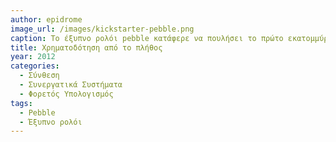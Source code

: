 ```yaml
---
author: epidrome
image_url: /images/kickstarter-pebble.png
caption: Το έξυπνο ρολόι pebble κατάφερε να πουλήσει το πρώτο εκατομμύριο κομμάτια το ίδιο γρήγορα με το πρώτο Apple iPod, με την διαφορά ότι το pebble σχεδιάστηκε από μια μικρή ομάδα και χρηματοδοτήθηκε από χιλιάδες δυνητικούς χρήστες, και όχι από επενδυτές που έχουν ως κίνητρο μόνο το κέρδος.
title: Χρηματοδότηση από το πλήθος 
year: 2012
categories:
  - Σύνθεση
  - Συνεργατικά Συστήματα
  - Φορετός Υπολογισμός
tags:
  - Pebble
  - Έξυπνο ρολόι
---
```

